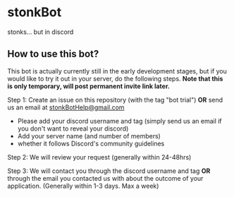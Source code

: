 # stonkBot
stonks... but in discord

## How to use this bot?
This bot is actually currently still in the early development stages, but if you would like to try it out in your server, do the following steps. **Note that this is only temporary, will post permanent invite link later.**

Step 1:
Create an issue on this repository (with the tag "bot trial") **OR** send us an email at stonkBotHelp@gmail.com
- Please add your discord username and tag (simply send us an email if you don't want to reveal your discord)
- Add your server name (and number of members)
- whether it follows Discord's community guidelines

Step 2:
We will review your request (generally within 24-48hrs)

Step 3:
We will contact you through the discord username and tag **OR** through the email you contacted us with about the outcome of your application.
(Generally within 1-3 days. Max a week)

##
